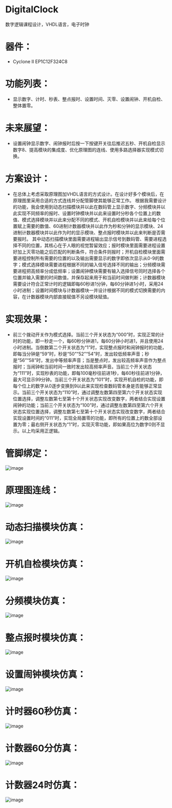 # DigitalClock
数字逻辑课程设计，VHDL语言，电子时钟

# 器件：
- Cyclone II  EP1C12F324C8
# 功能列表：
- 显示数字、计时、秒表、整点报时、设置时间、灭零、设置闹钟、开机自检、整体置零。

# 未来展望：
-  设置闹钟显示数字、闹钟报时后按一下按键开关往后推迟五秒、开机自检显示数字8、提高模块的集成度、优化原理图的连线、使用多路选择器实现模式切换。

# 方案设计：
- 在总体上考虑采取原理图加VHDL语言的方式设计。在设计好多个模块后，在原理图里采用合适的方式连线并分配管脚使其能够正常工作。
根据我需要设计的功能，我会使用到动态扫描模块并以此在数码管上显示数字、分频模块并以此实现不同频率的报时、设置时钟模块并以此来设置时分秒各个位置上的数值、模式选择模块并以此来分配不同的模式、开机自检模块并以此来给每个位置赋上需要的数值、60进制计数器模块并以此作为秒和分钟的显示模块、24进制计数器模块并以此作为时的显示模块、整点报时模块并以此来判断是否需要报时。
其中动态扫描模块里面需要进程输出显示信号到数码管、需要进程选择不同的位置，其核心在于人眼的视觉暂留效应；报时模块里面需要进程设置好加上灭零功能之后匹配的判断条件，符合条件则报时；开机自检模块里面需要进程控制所有需要的位置的以及输出需要显示的数字即依次显示从0-9的数字；模式选择模块需要进程根据不同的输入信号选择不同的输出；分频模块需要进程把高频率分成低频率；设置闹钟模块需要有输入选择信号同时选择各个位置并输入需要的时间数值，并保存起来用于和当前时间做判断；计数器模块需要设计符合正常计时的逻辑即每60秒进1分钟，每60分钟进1小时，采用24小时进制；设置时间模块与计数器模块一并设计根据不同的模式切换需要的内容，在计数器模块内部直接赋值不另设模块赋值。


# 实现效果：
- 前三个拨动开关作为模式选择。当前三个开关状态为“000”时，实现正常的计时的功能，即一秒走一个，每60秒分钟进1，每60分钟小时进1，并且使用24小时进制。当倒数第二个开关状态为“1”时，实现整点报时和闹钟报时的功能，即每当分钟是“59”时，秒是“50”“52”“54”时，发出较低频率声音；秒是“56”“58”时，发出中等频率声音；当是整点时，发出较高频率声音作为整点报时；当闹钟和当前时间一致时发出较高频率声音。当前三个开关状态为“111”时，实现秒表的功能，即每100毫秒往前进1秒，每60秒往前进1分钟，最大可显示99分钟。当前三个开关状态为“101”时，实现开机自检的功能，即每个位上的数字从0逐步变换到9以此来实现检查数码管本身是否能够正常显示。当前三个开关状态为“110”时，通过调整左数第四至第六个开关状态实现位置选择，调整左数第七至第十个开关状态实现改变数字，两者结合实现设置闹钟的功能；当前三个开关状态为“100”时，通过调整左数第四至第六个开关状态实现位置选择，调整左数第七至第十个开关状态实现改变数字，两者结合实现设置时间的“011”时，实现全局置零的功能，即所有的位置上的数全部设置为零；最右侧开关状态为“1”时，实现灭零功能，即如果高位为数字0则不显示。以上均采用正逻辑。

# 管脚绑定：
![image](https://github.com/user-attachments/assets/ec589277-5e8c-4600-b86b-8a32076bc7c4)

# 原理图连线：
![image](https://github.com/user-attachments/assets/e27060f9-1391-4893-8e77-8bd69b1ab4ba)

# 动态扫描模块仿真：
![image](https://github.com/user-attachments/assets/1dcef04e-8798-4bb9-8313-d9a772b23d1f)

# 开机自检模块仿真：
![image](https://github.com/user-attachments/assets/646f5e90-c2ce-432c-8559-d9d6493cafe6)

# 分频模块仿真：
![image](https://github.com/user-attachments/assets/a854b8e9-b6b5-4fbd-8bff-d7a50665576a)

# 整点报时模块仿真：
![image](https://github.com/user-attachments/assets/ea7fb31e-1170-49a1-bcce-3e58ac465ac9)

# 设置闹钟模块仿真：
![image](https://github.com/user-attachments/assets/811f0fc3-af4e-4ae9-ac13-5272122757eb)

# 计时器60秒仿真：
![image](https://github.com/user-attachments/assets/0647d848-a64d-48da-a409-7ba912f4a239)

# 计数器60分仿真：
![image](https://github.com/user-attachments/assets/1228103a-5446-4dd9-a4b0-88faae973358)

# 计数器24时仿真：
![image](https://github.com/user-attachments/assets/080adf39-c50e-406c-9c60-b2cc62555ea9)

